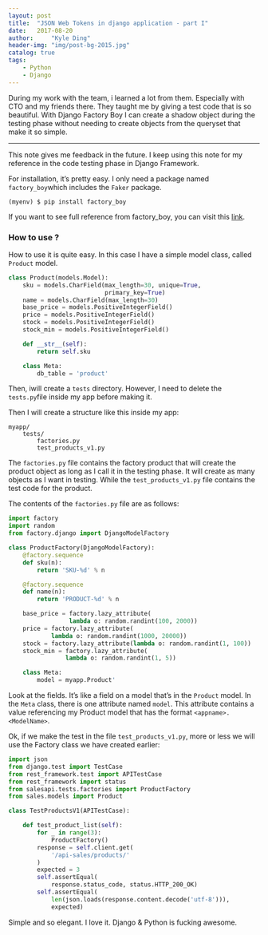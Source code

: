 ```yaml
---
layout: post
title:  "JSON Web Tokens in django application - part I"
date:   2017-08-20
author:     "Kyle Ding"
header-img: "img/post-bg-2015.jpg"
catalog: true
tags: 
    - Python
    - Django
---
```


During my work with the team, i learned a lot from them. Especially with CTO and my friends there. They taught me by giving a test code that is so beautiful. With Django Factory Boy I can create a shadow object during the testing phase without needing to create objects from the queryset that make it so simple.


------

This note gives me feedback in the future. I keep using this note for my reference in the code testing phase in Django Framework.

For installation, it’s pretty easy. I only need a package named `factory_boy`which includes the `Faker` package.

```shell
(myenv) $ pip install factory_boy
```

If you want to see full reference from factory_boy, you can visit this [link](http://factoryboy.readthedocs.io/en/latest/index.html).

### How to use ?

How to use it is quite easy. In this case I have a simple model class, called `Product` model.

```python
class Product(models.Model):
    sku = models.CharField(max_length=30, unique=True, 
                           primary_key=True)
    name = models.CharField(max_length=30)
    base_price = models.PositiveIntegerField()
    price = models.PositiveIntegerField()
    stock = models.PositiveIntegerField()
    stock_min = models.PositiveIntegerField()

    def __str__(self):
        return self.sku

    class Meta:
        db_table = 'product'
```

Then, iwill create a `tests` directory. However, I need to delete the `tests.py`file inside my app before making it.

Then I will create a structure like this inside my app:

```shell
myapp/
    tests/
        factories.py
        test_products_v1.py
```

The `factories.py` file contains the factory product that will create the product object as long as I call it in the testing phase. It will create as many objects as I want in testing. While the `test_products_v1.py` file contains the test code for the product.

The contents of the `factories.py` file are as follows:

```python
import factory
import random
from factory.django import DjangoModelFactory

class ProductFactory(DjangoModelFactory):
    @factory.sequence
    def sku(n):
        return 'SKU-%d' % n

    @factory.sequence
    def name(n):
        return 'PRODUCT-%d' % n

    base_price = factory.lazy_attribute(
                 lambda o: random.randint(100, 2000))
    price = factory.lazy_attribute(
            lambda o: random.randint(1000, 20000))
    stock = factory.lazy_attribute(lambda o: random.randint(1, 100))
    stock_min = factory.lazy_attribute(
                lambda o: random.randint(1, 5))

    class Meta:
        model = myapp.Product'
```

Look at the fields. It’s like a field on a model that’s in the `Product` model. In the `Meta` class, there is one attribute named `model`. This attribute contains a value referencing my Product model that has the format `<appname>. <ModelName>`.

Ok, if we make the test in the file `test_products_v1.py`, more or less we will use the Factory class we have created earlier:

```python
import json
from django.test import TestCase
from rest_framework.test import APITestCase
from rest_framework import status
from salesapi.tests.factories import ProductFactory
from sales.models import Product

class TestProductsV1(APITestCase):

    def test_product_list(self):
        for _ in range(3):
            ProductFactory()
        response = self.client.get(
            '/api-sales/products/'
        )
        expected = 3
        self.assertEqual(
            response.status_code, status.HTTP_200_OK)
        self.assertEqual(
            len(json.loads(response.content.decode('utf-8'))), 
            expected)
```

Simple and so elegant. I love it. Django & Python is fucking awesome.